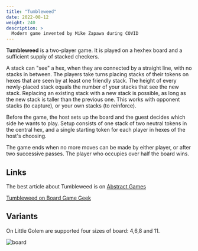 ```yaml
---
title: "Tumbleweed"
date: 2022-08-12
weight: 240
description: >
  Modern game invented by Mike Zapawa during COVID
---
```


**Tumbleweed** is a two-player game. 
It is played on a hexhex board and a sufficient supply of stacked checkers.

A stack can "see" a hex, when they are connected by a straight line, with no stacks in between. 
The players take turns placing stacks of their tokens on hexes that are seen by at least one friendly stack. 
The height of every newly-placed stack equals the number of your stacks that see the new stack. 
Replacing an existing stack with a new stack is possible, as long as the new stack is taller than the previous one. 
This works with opponent stacks (to capture), or your own stacks (to reinforce).

Before the game, the host sets up the board and the guest decides which side he wants to play. 
Setup consists of one stack of two neutral tokens in the central hex, and a single starting token for each player in hexes of the host's choosing.

The game ends when no more moves can be made by either player, or after two successive passes. 
The player who occupies over half the board wins.

## Links

The best article about Tumbleweed is on [Abstract Games](https://www.abstractgames.org/tumbleweed.html)

[Tumbleweed on Board Game Geek](https://boardgamegeek.com/boardgame/318702/tumbleweed)

## Variants

On Little Golem are supported four sizes of board: 4,6,8 and 11.

![board](/games/tw01.png)